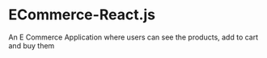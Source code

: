 # ECommerce-React.js
An E Commerce Application where users can see the products, add to cart and buy them
